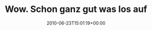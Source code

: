 ---
retweeted: false
source: <a href="http://twitter.com" rel="nofollow">Twitter Web Client</a>
entities:
  hashtags: []
  symbols: []
  user_mentions:
  - name: SymfonyLive
    screen_name: symfony_live
    indices:
    - '36'
    - '49'
    id_str: '47679474'
    id: '47679474'
  urls: []
display_text_range:
- '0'
- '50'
favorite_count: '0'
id_str: '16855808188'
truncated: false
retweet_count: '0'
id: '16855808188'
created_at: Wed Jun 23 15:01:19 +0000 2010
favorited: false
full_text: Wow. Schon ganz gut was los auf der [@symfony_live](https://twitter.com/symfony_live).
lang: de
tags:
- pesos:twitter
date: '2010-06-23T15:01:19+00:00'
src: https://twitter.com/bascht/status/16855808188
original_url: https://twitter.com/bascht/status/16855808188
type: twitter_tweet
text: Wow. Schon ganz gut was los auf der [@symfony_live](https://twitter.com/symfony_live).
title: Wow. Schon ganz gut was los auf

---